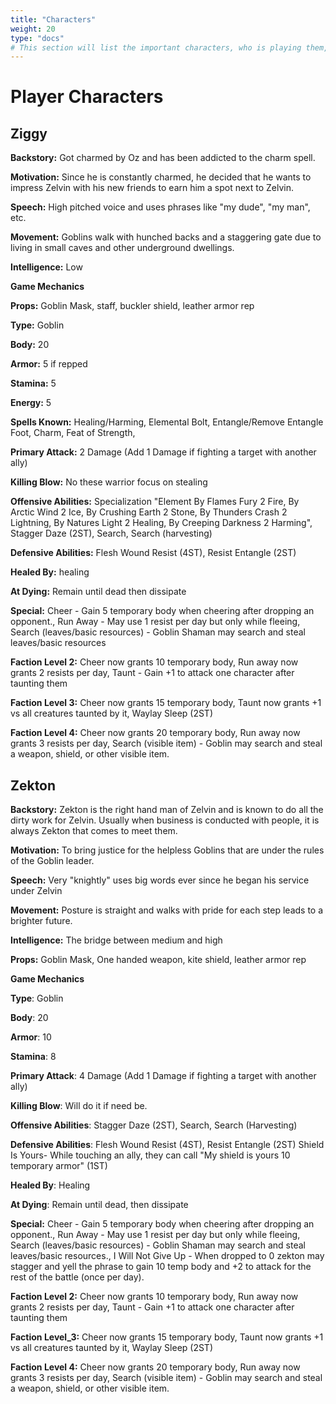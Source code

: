 ```yaml
---
title: "Characters"
weight: 20
type: "docs"
# This section will list the important characters, who is playing them, their backstory, and their journey as the game continues. This can be a place where players can see which characters are available to play. I would like a small section that is in some way protected via password or has a link to google docs that only certain players can access.
---
```


# Player Characters

## **Ziggy**

**Backstory:** Got charmed by Oz and has been addicted to the charm spell. 

**Motivation:** Since he is constantly charmed, he decided that he wants to impress Zelvin with his new friends to earn him a spot next to Zelvin.

**Speech:** High pitched voice and uses phrases like "my dude", "my man", etc.

**Movement:** Goblins walk with hunched backs and a staggering gate due to living in small caves and other underground dwellings.

**Intelligence:** Low

**Game Mechanics**

**Props:** Goblin Mask, staff, buckler shield, leather armor rep

**Type:** Goblin 

**Body:** 20 

**Armor:** 5 if repped 

**Stamina:** 5 

**Energy:** 5 

**Spells Known:** Healing/Harming, Elemental Bolt, Entangle/Remove Entangle Foot, Charm, Feat of Strength,  

**Primary Attack:** 2 Damage (Add 1 Damage if fighting a target with another ally)   

**Killing Blow:** No these warrior focus on stealing 

**Offensive Abilities:** Specialization "Element By Flames Fury 2 Fire, By Arctic Wind 2 Ice, By Crushing Earth 2 Stone, By Thunders Crash 2 Lightning, By Natures Light 2 Healing, By  Creeping Darkness 2 Harming", Stagger Daze (2ST), Search, Search  (harvesting) 

**Defensive Abilities:** Flesh Wound Resist (4ST), Resist Entangle (2ST) 

**Healed By:** healing 

**At Dying:** Remain until dead then dissipate 

**Special:** Cheer - Gain 5 temporary body when cheering after dropping an opponent., Run  Away - May use 1 resist per day but only while fleeing, Search  (leaves/basic resources) - Goblin Shaman may search and steal  leaves/basic resources 

**Faction Level 2:** Cheer now grants 10 temporary body, Run away now grants 2 resists per day,  Taunt - Gain +1 to attack one character after taunting them 

**Faction Level 3:** Cheer now grants 15 temporary body, Taunt now grants +1 vs all creatures taunted by it, Waylay Sleep (2ST) 

**Faction Level 4:** Cheer now grants 20 temporary body, Run away now grants 3 resists per day,  Search (visible item) - Goblin may search and steal a weapon, shield, or other visible item.
 

## Zekton 

**Backstory:** Zekton is the right hand man of Zelvin and is known to do all the dirty work for Zelvin. Usually when business is conducted with people, it is always Zekton that comes to meet them.

**Motivation:** To bring justice for the helpless Goblins that are under the rules of the Goblin leader.

**Speech:** Very "knightly" uses big words ever since he began his service under Zelvin 

**Movement:** Posture is straight and walks with pride for each step leads to a brighter future.

**Intelligence:** The bridge between medium and high 

**Props:** Goblin Mask, One handed weapon, kite shield, leather armor rep

**Game Mechanics**

**Type**: Goblin 

**Body**: 20 

**Armor**: 10  

**Stamina**: 8 

**Primary Attack**: 4 Damage (Add 1 Damage if fighting a target with another ally)

**Killing Blow**: Will do it if need be. 

**Offensive Abilities**: Stagger Daze (2ST), Search, Search (Harvesting) 

**Defensive Abilities**: Flesh Wound Resist (4ST), Resist Entangle (2ST) Shield Is Yours- While touching an ally, they can call "My shield is yours 10 temporary armor"  (1ST) 

**Healed By**: Healing 

**At Dying**: Remain until dead, then dissipate

**Special:** Cheer - Gain 5 temporary body when cheering after dropping an opponent., Run  Away - May use 1 resist per day but only while fleeing, Search  (leaves/basic resources) - Goblin Shaman may search and steal  leaves/basic resources., I Will Not Give Up - When dropped to 0 zekton may stagger and yell the phrase to gain 10 temp body and +2 to attack for the rest of the battle (once per day). 

**Faction Level 2:** Cheer now grants 10 temporary body, Run away now grants 2 resists per day,  Taunt - Gain +1 to attack one character after taunting them 

**Faction Level_3:** Cheer now grants 15 temporary body, Taunt now grants +1 vs all creatures taunted by it, Waylay Sleep (2ST) 

**Faction Level 4:** Cheer now grants 20 temporary body, Run away now grants 3 resists per day,  Search (visible item) - Goblin may search and steal a weapon, shield, or other visible item.
